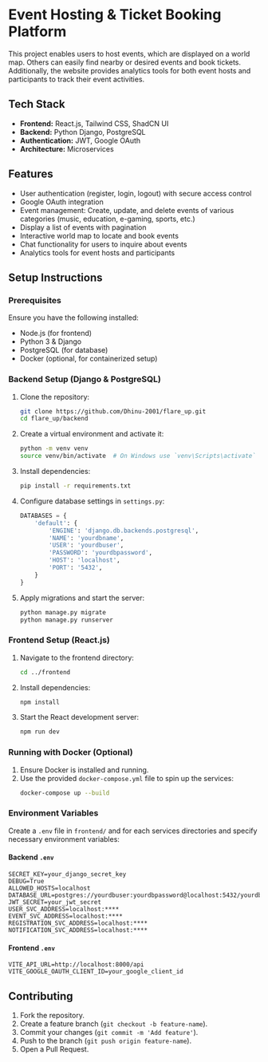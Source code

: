 # Event Hosting & Ticket Booking Platform

This project enables users to host events, which are displayed on a world map. Others can easily find nearby or desired events and book tickets. Additionally, the website provides analytics tools for both event hosts and participants to track their event activities.

## Tech Stack
- **Frontend:** React.js, Tailwind CSS, ShadCN UI
- **Backend:** Python Django, PostgreSQL
- **Authentication:** JWT, Google OAuth
- **Architecture:** Microservices

## Features
- User authentication (register, login, logout) with secure access control
- Google OAuth integration
- Event management: Create, update, and delete events of various categories (music, education, e-gaming, sports, etc.)
- Display a list of events with pagination
- Interactive world map to locate and book events
- Chat functionality for users to inquire about events
- Analytics tools for event hosts and participants

## Setup Instructions

### Prerequisites
Ensure you have the following installed:
- Node.js (for frontend)
- Python 3 & Django
- PostgreSQL (for database)
- Docker (optional, for containerized setup)

### Backend Setup (Django & PostgreSQL)
1. Clone the repository:
   ```sh
   git clone https://github.com/Dhinu-2001/flare_up.git
   cd flare_up/backend
   ```
2. Create a virtual environment and activate it:
   ```sh
   python -m venv venv
   source venv/bin/activate  # On Windows use `venv\Scripts\activate`
   ```
3. Install dependencies:
   ```sh
   pip install -r requirements.txt
   ```
4. Configure database settings in `settings.py`:
   ```python
   DATABASES = {
       'default': {
           'ENGINE': 'django.db.backends.postgresql',
           'NAME': 'yourdbname',
           'USER': 'yourdbuser',
           'PASSWORD': 'yourdbpassword',
           'HOST': 'localhost',
           'PORT': '5432',
       }
   }
   ```
5. Apply migrations and start the server:
   ```sh
   python manage.py migrate
   python manage.py runserver
   ```

### Frontend Setup (React.js)
1. Navigate to the frontend directory:
   ```sh
   cd ../frontend
   ```
2. Install dependencies:
   ```sh
   npm install
   ```
3. Start the React development server:
   ```sh
   npm run dev
   ```

### Running with Docker (Optional)
1. Ensure Docker is installed and running.
2. Use the provided `docker-compose.yml` file to spin up the services:
   ```sh
   docker-compose up --build
   ```

### Environment Variables
Create a `.env` file in `frontend/` and for each services directories and specify necessary environment variables:

#### Backend `.env`
```
SECRET_KEY=your_django_secret_key
DEBUG=True
ALLOWED_HOSTS=localhost
DATABASE_URL=postgres://yourdbuser:yourdbpassword@localhost:5432/yourdbname
JWT_SECRET=your_jwt_secret
USER_SVC_ADDRESS=localhost:****
EVENT_SVC_ADDRESS=localhost:****
REGISTRATION_SVC_ADDRESS=localhost:****
NOTIFICATION_SVC_ADDRESS=localhost:****
```

#### Frontend `.env`
```
VITE_API_URL=http://localhost:8000/api
VITE_GOOGLE_OAUTH_CLIENT_ID=your_google_client_id
```

## Contributing
1. Fork the repository.
2. Create a feature branch (`git checkout -b feature-name`).
3. Commit your changes (`git commit -m 'Add feature'`).
4. Push to the branch (`git push origin feature-name`).
5. Open a Pull Request.


